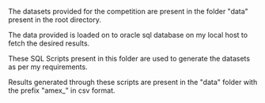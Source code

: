 The datasets provided for the competition are present in the folder "data" present in the root directory.

The data provided is loaded on to oracle sql database on my local host to fetch the desired results. 

These SQL Scripts present in this folder are used to generate the datasets as per my requirements.

Results generated through these scripts are present in the "data" folder with the prefix "amex_" in csv format. 
